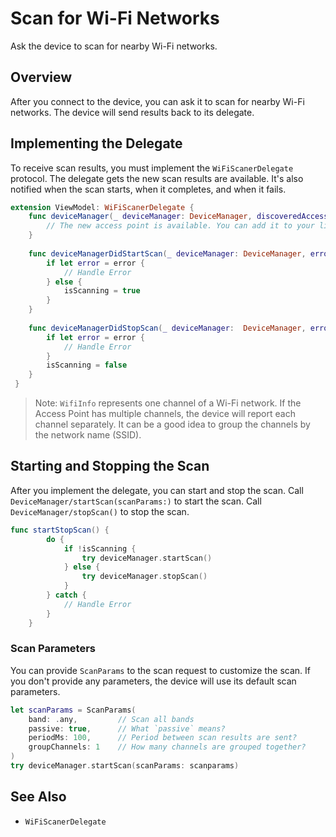 # Scan for Wi-Fi Networks

Ask the device to scan for nearby Wi-Fi networks.

## Overview

After you connect to the device, you can ask it to scan for nearby Wi-Fi networks. The device will send results back to its delegate. 

## Implementing the Delegate

To receive scan results, you must implement the ``WiFiScanerDelegate`` protocol. The delegate gets the new scan results are available. It's also notified when the scan starts, when it completes, and when it fails.

```swift
extension ViewModel: WiFiScanerDelegate {
    func deviceManager(_ deviceManager: DeviceManager, discoveredAccessPoint wifi: WifiInfo, rssi: Int?) {
        // The new access point is available. You can add it to your list of discovered networks.
    }
    
    func deviceManagerDidStartScan(_ deviceManager: DeviceManager, error: Error?) {
        if let error = error {
            // Handle Error
        } else {
            isScanning = true
        }
    }
    
    func deviceManagerDidStopScan(_ deviceManager:  DeviceManager, error: Error?) {
        if let error = error {
            // Handle Error
        }
        isScanning = false
    }
 }
 ```

> Note: ``WifiInfo`` represents one channel of a Wi-Fi network. If the Access Point has multiple channels, the device will report each channel separately. It can be a good idea to group the channels by the network name (SSID).

## Starting and Stopping the Scan

After you implement the delegate, you can start and stop the scan. Call ``DeviceManager/startScan(scanParams:)`` to start the scan. Call ``DeviceManager/stopScan()`` to stop the scan.

```swift
func startStopScan() {
        do {
            if !isScanning {
                try deviceManager.startScan()
            } else {
                try deviceManager.stopScan()
            }
        } catch {
            // Handle Error
        }
    }
```

### Scan Parameters

You can provide ``ScanParams`` to the scan request to customize the scan. If you don't provide any parameters, the device will use its default scan parameters.

```swift
let scanParams = ScanParams(
    band: .any,         // Scan all bands
    passive: true,      // What `passive` means?
    periodMs: 100,      // Period between scan results are sent?
    groupChannels: 1    // How many channels are grouped together?
)
try deviceManager.startScan(scanParams: scanparams)
```

## See Also
- ``WiFiScanerDelegate``

